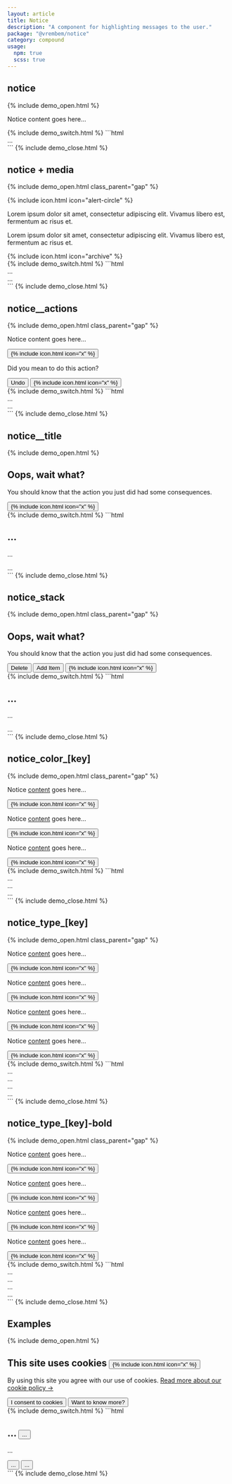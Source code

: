 ```yaml
---
layout: article
title: Notice
description: "A component for highlighting messages to the user."
package: "@vrembem/notice"
category: compound
usage:
  npm: true
  scss: true
---
```


## notice

{% include demo_open.html %}
<div class="notice">
  <div class="notice__body">
    <p>Notice content goes here...</p>
  </div>
</div>
{% include demo_switch.html %}
```html
<div class="notice">
  <div class="notice__body">
    ...
  </div>
</div>
```
{% include demo_close.html %}

## notice + media

{% include demo_open.html class_parent="gap" %}
<div class="notice notice_type_danger">
  <div class="media media_gap_sm">
    <div class="media__obj">
      {% include icon.html icon="alert-circle" %}
    </div>
    <div class="media__body">
      <p>Lorem ipsum dolor sit amet, consectetur adipiscing elit. Vivamus libero est, fermentum ac risus et.</p>
    </div>
  </div>
</div>
<div class="notice notice_type_info">
  <div class="media media_gap_sm">
    <div class="media__body">
      <p>Lorem ipsum dolor sit amet, consectetur adipiscing elit. Vivamus libero est, fermentum ac risus et.</p>
    </div>
    <div class="media__obj">
      {% include icon.html icon="archive" %}
    </div>
  </div>
</div>
{% include demo_switch.html %}
```html
<div class="notice">
  <div class="media media_gap_sm">
    <div class="media__obj">
      ...
    </div>
    <div class="media__body">
      ...
    </div>
  </div>
</div>
```
{% include demo_close.html %}

## notice__actions

{% include demo_open.html class_parent="gap" %}
<div class="notice">
  <div class="notice__body">
    <p>Notice content goes here...</p>
  </div>
  <div class="notice__actions">
    <button class="notice__dismiss icon-action">
      {% include icon.html icon="x" %}
    </button>
  </div>
</div>
<div class="notice">
  <div class="notice__body">
    <p>Did you mean to do this action?</p>
  </div>
  <div class="notice__actions">
    <button class="button button_size_sm">
      Undo
    </button>
    <button class="button button_size_sm button_icon">
      {% include icon.html icon="x" %}
    </button>
  </div>
</div>
{% include demo_switch.html %}
```html
<div class="notice">
  <div class="notice__body">
    ...
  </div>
  <div class="notice__actions">
    ...
  </div>
</div>
```
{% include demo_close.html %}

## notice__title

{% include demo_open.html %}
<div class="notice flex_align_start">
  <div class="notice__body gap-sm">
    <h2 class="notice__title">Oops, wait what?</h2>
    <p>You should know that the action you just did had some consequences.</p>
  </div>
  <div class="notice__actions">
    <button class="icon-action">
      {% include icon.html icon="x" %}
    </button>
  </div>
</div>
{% include demo_switch.html %}
```html
<div class="notice flex_align_start">
  <div class="notice__body">
    <h2 class="notice__title">...</h2>
    <p>...</p>
  </div>
  <div class="notice__actions">
    ...
  </div>
</div>
```
{% include demo_close.html %}

## notice_stack

{% include demo_open.html class_parent="gap" %}
<div class="notice notice_stack">
  <div class="notice__body gap-sm">
    <h2 class="notice__title">Oops, wait what?</h2>
    <p>You should know that the action you just did had some consequences.</p>
  </div>
  <div class="notice__actions">
    <button class="button">
      Delete
    </button>
    <button class="button">
      Add Item
    </button>
    <button class="button button_color_subtle button_icon">
      {% include icon.html icon="x" %}
    </button>
  </div>
</div>
{% include demo_switch.html %}
```html
<div class="notice notice_stack">
  <div class="notice__body gap-sm">
    <h2 class="notice__title">...</h2>
    <p>...</p>
  </div>
  <div class="notice__actions">
    ...
  </div>
</div>
```
{% include demo_close.html %}

## notice_color_[key]

{% include demo_open.html class_parent="gap" %}
<div class="notice notice_color_primary">
  <div class="notice__body">
    <p>Notice <a href="#">content</a> goes here...</p>
  </div>
  <div class="notice__actions">
    <button class="icon-action">
      {% include icon.html icon="x" %}
    </button>
  </div>
</div>
<div class="notice notice_color_secondary">
  <div class="notice__body">
    <p>Notice <a href="#">content</a> goes here...</p>
  </div>
  <div class="notice__actions">
    <button class="icon-action">
      {% include icon.html icon="x" %}
    </button>
  </div>
</div>
<div class="notice notice_color_dark">
  <div class="notice__body">
    <p>Notice <a href="#">content</a> goes here...</p>
  </div>
  <div class="notice__actions">
    <button class="icon-action">
      {% include icon.html icon="x" %}
    </button>
  </div>
</div>
{% include demo_switch.html %}
```html
<div class="notice notice_color_primary">...</div>
<div class="notice notice_color_secondary">...</div>
<div class="notice notice_color_dark">...</div>
```
{% include demo_close.html %}

## notice_type_[key]

{% include demo_open.html class_parent="gap" %}
<div class="notice notice_type_info">
  <div class="notice__body">
    <p>Notice <a href="#">content</a> goes here...</p>
  </div>
  <div class="notice__actions">
    <button class="flex">
      {% include icon.html icon="x" %}
    </button>
  </div>
</div>
<div class="notice notice_type_success">
  <div class="notice__body">
    <p>Notice <a href="#">content</a> goes here...</p>
  </div>
  <div class="notice__actions">
    <button class="flex">
      {% include icon.html icon="x" %}
    </button>
  </div>
</div>
<div class="notice notice_type_caution">
  <div class="notice__body">
    <p>Notice <a href="#">content</a> goes here...</p>
  </div>
  <div class="notice__actions">
    <button class="flex">
      {% include icon.html icon="x" %}
    </button>
  </div>
</div>
<div class="notice notice_type_danger">
  <div class="notice__body">
    <p>Notice <a href="#">content</a> goes here...</p>
  </div>
  <div class="notice__actions">
    <button class="flex">
      {% include icon.html icon="x" %}
    </button>
  </div>
</div>
{% include demo_switch.html %}
```html
<div class="notice notice_type_info">...</div>
<div class="notice notice_type_success">...</div>
<div class="notice notice_type_caution">...</div>
<div class="notice notice_type_danger">...</div>
```
{% include demo_close.html %}

## notice_type_[key]-bold

{% include demo_open.html class_parent="gap" %}
<div class="notice notice_type_info-bold">
  <div class="notice__body">
    <p>Notice <a href="#">content</a> goes here...</p>
  </div>
  <div class="notice__actions">
    <button class="flex">
      {% include icon.html icon="x" %}
    </button>
  </div>
</div>
<div class="notice notice_type_success-bold">
  <div class="notice__body">
    <p>Notice <a href="#">content</a> goes here...</p>
  </div>
  <div class="notice__actions">
    <button class="flex">
      {% include icon.html icon="x" %}
    </button>
  </div>
</div>
<div class="notice notice_type_caution-bold">
  <div class="notice__body">
    <p>Notice <a href="#">content</a> goes here...</p>
  </div>
  <div class="notice__actions">
    <button class="flex">
      {% include icon.html icon="x" %}
    </button>
  </div>
</div>
<div class="notice notice_type_danger-bold">
  <div class="notice__body">
    <p>Notice <a href="#">content</a> goes here...</p>
  </div>
  <div class="notice__actions">
    <button class="flex">
      {% include icon.html icon="x" %}
    </button>
  </div>
</div>
{% include demo_switch.html %}
```html
<div class="notice notice_type_info-bold">...</div>
<div class="notice notice_type_success-bold">...</div>
<div class="notice notice_type_caution-bold">...</div>
<div class="notice notice_type_danger-bold">...</div>
```
{% include demo_close.html %}

## Examples

{% include demo_open.html %}
<div class="notice notice_stack notice_color_dark elevate-16dp">
  <div class="notice__body margin-bottom-lg gap-sm">
    <h2 class="notice__title flex">
      <span class="flex-grow-1">This site uses cookies</span>
      <button class="icon-action icon-action_invert icon-action_color_subtle">
        {% include icon.html icon="x" %}
      </button>
    </h2>
    <p>By using this site you agree with our use of cookies. <a class="link link_invert" href="#">Read more about our cookie policy &rarr;</a></p>
  </div>
  <div class="notice__body">
    <div class="button-group button-group_full button-group_wrap">
      <button class="button button_invert">
        I consent to cookies
      </button>
      <button class="button button_invert">
        Want to know more?
      </button>
    </div>
  </div>
</div>
{% include demo_switch.html %}
```html
<div class="notice notice_stack notice_color_dark elevate-16dp">
  <div class="notice__body margin-bottom-lg gap-sm">
    <h2 class="notice__title flex">
      <span class="flex-grow-1">...</span>
      <button class="icon-action icon-action_invert icon-action_color_subtle">
        ...
      </button>
    </h2>
    <p>...</p>
  </div>
  <div class="notice__body">
    <div class="button-group button-group_full button-group_wrap">
      <button class="button button_invert">
        ...
      </button>
      <button class="button button_invert">
        ...
      </button>
    </div>
  </div>
</div>
```
{% include demo_close.html %}
